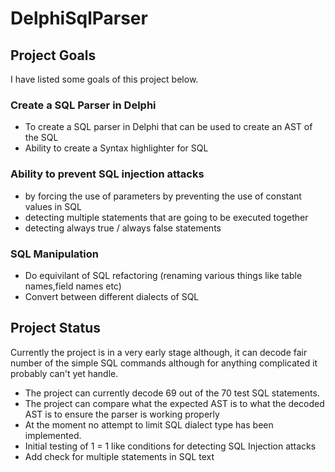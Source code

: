 # DelphiSqlParser
## Project Goals
I have listed some goals of this project below.  
### Create a SQL Parser in Delphi
  - To create a SQL parser in Delphi that can be used to create an AST of the SQL
  - Ability to create a Syntax highlighter for SQL
### Ability to prevent SQL injection attacks 
  - by forcing the use of parameters by preventing the use of constant values in SQL
  - detecting multiple statements that are going to be executed together
  - detecting always true / always false statements
### SQL Manipulation
  - Do equivilant of SQL refactoring (renaming various things like table names,field names etc)
  - Convert between different dialects of SQL
	
## Project Status

  Currently the project is in a very early stage although, it can decode fair number of the simple SQL commands although for anything complicated it probably can't yet handle.
  - The project can currently decode 69 out of the 70 test SQL statements.
  - The project can compare what the expected AST is to what the decoded AST is to ensure the parser is working properly
  - At the moment no attempt to limit SQL dialect type has been implemented.
  - Initial testing of 1 = 1 like conditions for detecting SQL Injection attacks
  - Add check for multiple statements in SQL text